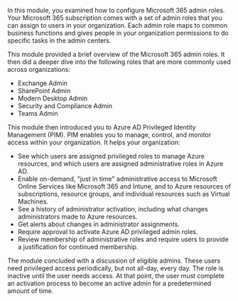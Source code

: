 In this module, you examined how to configure Microsoft 365 admin roles. Your Microsoft 365 subscription comes with a set of admin roles that you can assign to users in your organization. Each admin role maps to common business functions and gives people in your organization permissions to do specific tasks in the admin centers.

This module provided a brief overview of the Microsoft 365 admin roles. It then did a deeper dive into the following roles that are more commonly used across organizations:

 *  Exchange Admin
 *  SharePoint Admin
 *  Modern Desktop Admin
 *  Security and Compliance Admin
 *  Teams Admin

This module then introduced you to Azure AD Privileged Identity Management (PIM). PIM enables you to manage, control, and monitor access within your organization. It helps your organization:

 *  See which users are assigned privileged roles to manage Azure resources, and which users are assigned administrative roles in Azure AD.
 *  Enable on-demand, "just in time" administrative access to Microsoft Online Services like Microsoft 365 and Intune, and to Azure resources of subscriptions, resource groups, and individual resources such as Virtual Machines.
 *  See a history of administrator activation, including what changes administrators made to Azure resources.
 *  Get alerts about changes in administrator assignments.
 *  Require approval to activate Azure AD privileged admin roles.
 *  Review membership of administrative roles and require users to provide a justification for continued membership.

The module concluded with a discussion of eligible admins. These users need privileged access periodically, but not all-day, every day. The role is inactive until the user needs access. At that point, the user must complete an activation process to become an active admin for a predetermined amount of time.
